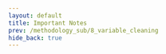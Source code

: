 ```yaml
---
layout: default
title: Important Notes
prev: /methodology_sub/8_variable_cleaning
hide_back: true
---
```

